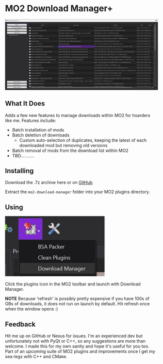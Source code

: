 # MO2 Download Manager+

![preview](./docs/window.png)

## What It Does

Adds a few new features to manage downloads within MO2 for hoarders like me.
Features include:

- Batch installation of mods
- Batch deletion of downloads
    - Custom auto-selection of duplicates, keeping the latest of each downloaded mod but removing old versions
- Batch removal of mods from the download list within MO2
- TBD...........

## Installing

Download the .7z archive here or on [GitHub](https://github.com/aglowinthefield/mo2-download-manager/releases/)

Extract the `mo2-download-manager` folder into your MO2 plugins directory.

## Using

![launch](./docs/launch.png)

Click the plugins icon in the MO2 toolbar and launch with Download Manager.

**NOTE** Because 'refresh' is possibly pretty expensive if you have 100s
of GBs of downloads, it does not run on launch by default.
Hit refresh once when the window opens :)

## Feedback

Hit me up on GitHub or Nexus for issues. I'm an experienced dev
but unfortunately not with PyQt or C++, so any suggestions are
more than welcome. I made this for my own sanity and hope it's
useful for you too. Part of an upcoming suite of MO2 plugins and
improvements once I get my sea-legs with C++ and CMake.